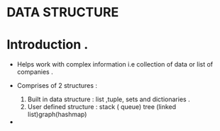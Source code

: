 # DATA STRUCTURE 
# Introduction .
- Helps work with complex information i.e collection of data or list of companies .
- Comprises of 2 structures :

    1) Built in data structure : list ,tuple, sets and dictionaries .
    2) User defined structure : stack ( queue) tree (linked list)graph(hashmap)

- 